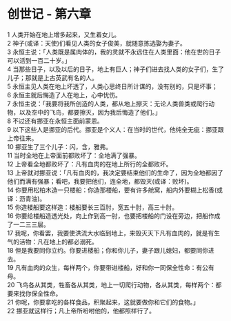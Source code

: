 # 创世记 - 第六章
  
 1 人类开始在地上增多起来，又生着女儿。  
 2 神子(或译：天使)们看见人类的女子俊美，就随意拣选娶为妻子。  
 3 永恒主说：「人类既是属肉体的，我的灵就不永远住在人类里面：他在世的日子可以活到一百二十岁。」  
 4 当那些日子，以及以后的日子，地上有巨人；神子们进去找人类的女子们，生了儿子；那就是上古英武有名的人。  
 5 永恒主见人类在地上坏透了，人类心思终日所计谋的，没有别的，只是坏事；  
 6 永恒主就后悔造了人在地上，心中忧伤。  
 7 永恒主说：「我要将我所创造的人类，都从地上擦灭：无论人类兽类或爬行动物，以及空中的飞鸟，都要擦灭，因为我后悔造了他们。」  
 8 不过还有挪亚在永恒主面前蒙恩。  
 9 以下这些人是挪亚的后代。挪亚是个义人：在当时的世代，他纯全无疵：挪亚跟上帝往来。  
 10 挪亚生了三个儿子：闪，含，雅弗。  
 11 当时全地在上帝面前都败坏了：全地满了强暴。  
 12 上帝看全地都败坏了：凡有血肉的在地上所行的全都败坏。  
 13 上帝就对挪亚说：「凡有血肉的，我决定要结束他们的生命了，因为全地都因了他们而满有强暴；看吧，我要把他们，连全地，都毁灭(或译：败坏)。  
 14 你要用松柏木造一只楼船：你造那楼船，要有许多舱窝，船内外要糊上松香(或译：沥青油)。  
 15 你造楼船要这样造：楼船要长三百肘，宽五十肘，高三十肘。  
 16 你要给楼船造透光处，向上作到高一肘，也要把楼船的门设在旁边，把船作成了一二三三层。  
 17 我呢，你看罢，我要使洪流大水临到地上，来毁灭天下凡有血肉的，就是有生气的活物：凡在地上的都必溺死。  
 18 但是我要同你立约。你要进楼船；你和你儿子，妻子跟儿媳妇，都要同你进去。  
 19 凡有血肉的众生，每样两个，你要带进楼船，好和你一同保全性命：有公有母。  
 20 飞鸟各从其类，牲畜各从其类，地上一切爬行动物，各从其类，每样两个：都要来找你保全性命。  
 21 你呢，你要拿吃的各样食品，积聚起来，这就要做你和它们的食物。」  
 22 挪亚就这样行；凡上帝所吩咐他的，他都照样行了。